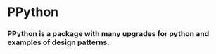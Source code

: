 <h1>PPython</h1>

<h3>PPython is a package with many upgrades for python and examples of design patterns.<h3>

